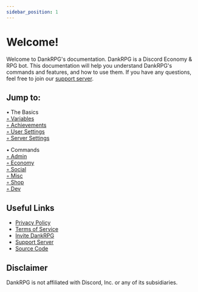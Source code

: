 ```yaml
---
sidebar_position: 1
---
```


# Welcome!
Welcome to DankRPG's documentation. DankRPG is a Discord Economy & RPG bot. This documentation will help you understand DankRPG's commands and features, and how to use them. If you have any questions, feel free to join our [support server](https://discord.com/invite/Cc3xBSpWeB).

## Jump to:

&bullet; The Basics <br />
    [&#x25E6; Variables](./The-Basics/variables) <br />
    [&#x25E6; Achievements](./The-Basics/achievements) <br />
    [&#x25E6; User Settings](.The-Basics/user-settings) <br />
    [&#x25E6; Server Settings](./The-Basics/server-settings) <br />

&bullet; Commands <br />
    [&#x25E6; Admin](./Commands/admin) <br />
    [&#x25E6; Economy](./Commands/economy) <br />
    [&#x25E6; Social](./docs/Commands/social) <br />
    [&#x25E6; Misc](./Commands/misc) <br />
    [&#x25E6; Shop](./Commands/shop) <br />
    [&#x25E6; Dev](./Commands/dev) <br />

## Useful Links
- [Privacy Policy](https://dankrpg.xyz/privacy)
- [Terms of Service](https://dankrpg.xyz/tos)
- [Invite DankRPG](https://dankrpg.xyz/invite)
- [Support Server](https://discord.com/invite/Cc3xBSpWeB)
- [Source Code](https://github.com/Snoozeds/DankRPG)

## Disclaimer
DankRPG is not affiliated with Discord, Inc. or any of its subsidiaries.